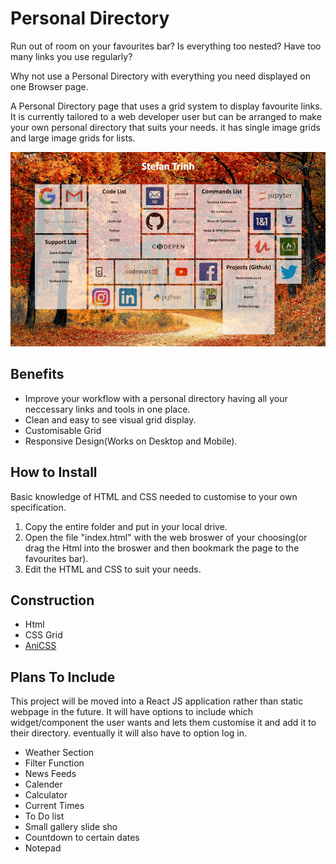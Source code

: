 # Personal Directory

Run out of room on your favourites bar?
Is everything too nested?
Have too many links you use regularly?

Why not use a Personal Directory with everything you need displayed on one Browser page.

A Personal Directory page that uses a grid system to display favourite links. It is currently tailored to a web developer user but can be arranged to make your own personal directory that suits your needs. it has single image grids and large image grids for lists.

![PersonalDirectoryScreenShot](images/personal-directory-screenshot.png "Personal Directory Screenshot")

## Benefits

- Improve your workflow with a personal directory having all your neccessary links and tools in one place.
- Clean and easy to see visual grid display.
- Customisable Grid
- Responsive Design(Works on Desktop and Mobile).

## How to Install

Basic knowledge of HTML and CSS needed to customise to your own specification.

1. Copy the entire folder and put in your local drive.
2. Open the file "index.html" with the web broswer of your choosing(or drag the Html into the broswer and then bookmark the page to the favourites bar).
3. Edit the HTML and CSS to suit your needs.

## Construction

- Html
- CSS Grid
- [AniCSS](https://github.com/stefantrinh1/AniCSS)

## Plans To Include

This project will be moved into a React JS application rather than static webpage in the future.
It will have options to include which widget/component the user wants and lets them customise it and add it to their directory.
eventually it will also have to option log in.

- Weather Section
- Filter Function
- News Feeds
- Calender
- Calculator
- Current Times
- To Do list
- Small gallery slide sho
- Countdown to certain dates
- Notepad
